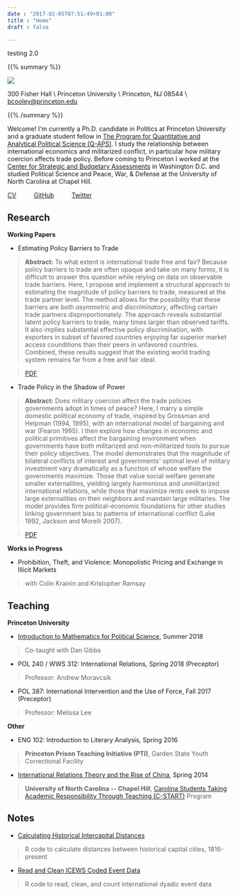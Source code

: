 ```yaml
---
date : "2017-02-05T07:51:49+01:00"
title : "Home"
draft : false

---
```


testing 2.0 

{{% summary %}}

<img class="prof-pic" src="img/bc.jpg">

300 Fisher Hall \\
Princeton University \\
Princeton, NJ 08544 \\
[bcooley@princeton.edu](mailto:bcooley@princeton.edu)

{{% /summary %}}

Welcome! I'm currently a Ph.D. candidate in Politics at Princeton University and a graduate student fellow in [The Program for Quantitative and Analytical Political Science (Q-APS)](https://q-aps.princeton.edu/). I study the relationship between international economics and militarized conflict, in particular how military coercion affects trade policy. Before coming to Princeton I worked at the [Center for Strategic and Budgetary Assessments](http://csbaonline.org/) in Washington D.C. and studied Political Science and Peace, War, & Defense at the University of North Carolina at Chapel Hill.

[CV](docs/Cooley_cv.pdf) &emsp; &emsp; [GitHub](https://github.com/brendancooley) &emsp; &emsp; [Twitter](https://twitter.com/brendanmcooley)

## Research

**Working Papers**

- Estimating Policy Barriers to Trade

> **Abstract:** To what extent is international trade free and fair? Because policy barriers to trade are often opaque and take on many forms, it is difficult to answer this question while relying on data on observable trade barriers. Here, I propose and implement a structural approach to estimating the magnitude of policy barriers to trade, measured at the trade partner level. The method allows for the possibility that these barriers are both *asymmetric* and *discriminatory*, affecting certain trade partners disproportionately. The approach reveals substantial latent policy barriers to trade, many times larger than observed tariffs. It also implies substantial effective policy discrimination, with exporters in subset of favored countries enjoying far superior market access counditions than their peers in unfavored countries. Combined, these results suggest that the existing world trading system remains far from a free and fair ideal.

> [PDF](https://cdn.jsdelivr.net/gh/brendancooley/epbt/epbt.pdf)

- Trade Policy in the Shadow of Power

> **Abstract:** Does military coercion affect the trade policies governments adopt in times of peace? Here, I marry a simple domestic political economy of trade, inspired by Grossman and Helpman (1994, 1995), with an international model of bargaining and war (Fearon 1995). I then explore how changes in economic and political primitives affect the bargaining environment when governments have both militarized and non-militarized tools to pursue their policy objectives. The model demonstrates that the magnitude of bilateral conflicts of interest and governments' optimal level of military investment vary dramatically as a function of whose welfare the governments maximize. Those that value social welfare generate smaller externalities, yielding largely harmonious and unmilitarized international relations, while those that maximize rents seek to impose large externalities on their neighbors and maintain large militaries. The model provides firm political-economic foundations for other studies linking government bias to patterns of international conflict (Lake 1992, Jackson and Morelli 2007).

> [PDF](https://cdn.jsdelivr.net/gh/brendancooley/twhw/twhw.pdf)

**Works in Progress**

- Prohibition, Theft, and Violence: Monopolistic Pricing and Exchange in Illicit Markets

> with Colin Krainin and Kristopher Ramsay

## Teaching

**Princeton University**

- [Introduction to Mathematics for Political Science](http://brendancooley.com/imps2018/), Summer 2018

> Co-taught with Dan Gibbs

- POL 240 / WWS 312: International Relations, Spring 2018 (Preceptor)

> Professor: Andrew Moravcsik

- POL 387: International Intervention and the Use of Force, Fall 2017 (Preceptor)

> Professor: Melissa Lee

**Other**

- ENG 102: Introduction to Literary Analysis, Spring 2016

> **Princeton Prison Teaching Initiative (PTI)**, Garden State Youth Correctional Facility

- [International Relations Theory and the Rise of China](docs/SPCL400.303.pdf), Spring 2014

> **University of North Carolina -- Chapel Hill**, [Carolina Students Taking Academic Responsibility Through Teaching (C-START)](http://honorscarolina.unc.edu/academics/c-start/) Program

## Notes

- [Calculating Historical Intercapital Distances](/notes/dists)

> R code to calculate distances between historical capital cities, 1816-present

- [Read and Clean ICEWS Coded Event Data](/notes/icews)

> R code to read, clean, and count international dyadic event data